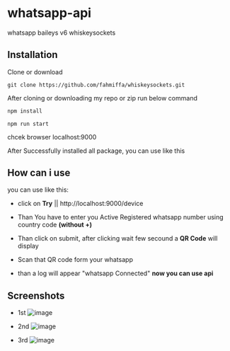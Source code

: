 # whatsapp-api

whatsapp baileys v6 whiskeysockets

## Installation
Clone or download
```
git clone https://github.com/fahmiffa/whiskeysockets.git
```

After cloning or downloading my repo or zip
run below command

```bash
npm install
```

```
npm run start
```


chcek browser localhost:9000

After Successfully installed all package, you can use like this 

## How can i use
you can use like this:

- click on **Try** || http://localhost:9000/device
 
- Than You have to enter you Active Registered whatsapp number using country code **(without +)**

- Than click on submit, after clicking wait few secound a **QR Code** will display

- Scan that QR code form your whatsapp

- than a log will appear "whatsapp Connected" **now you can use api**
## Screenshots
- 1st
![image](https://github.com/fahmiffa/whiskeysockets/assets/49394996/6cb91e70-e216-40f8-8e44-f09b06241635)

- 2nd 
![image](https://github.com/fahmiffa/whiskeysockets/assets/49394996/a4ee1a91-bb55-403d-874d-e652ef4c13aa)

- 3rd 
![image](https://github.com/fahmiffa/whiskeysockets/assets/49394996/f322e9f4-a18e-47dc-b8fa-467c389426c6)
